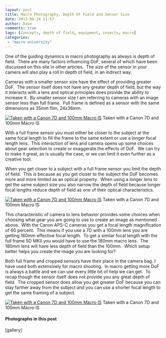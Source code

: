 ```yaml
---
layout: post
title: Macro Photography, Depth Of Field and Sensor Size
date: 2013-06-24 11:57
author: Dave
comments: true
tags: [Concepts, depth of field, equipment, insects, macro]
categories:
 - "macro-university"
---
```

One of the guiding dynamics in macro photography as always is depth of field.  There are many factors influencing DoF, several of which have been discussed on this site in other articles.  The size of the sensor in your camera will also play a roll in depth of field, in an indirect way.

Cameras with a smaller sensor size have the effect of providing greater DoF.  The sensor itself does not have any greater depth of field, but the way it interacts with a lens and optical principles does provide the ability to increase it.  By smaller sensor size I am referring to cameras with an image sensor less than full frame.  Full frame is defined as a sensor with the same dimensions as 35mm film, 24x36mm.

<p class="post-image"><a href="http://thecloseupproject.com/wp-content/uploads/2013/06/SV10052012021.jpg"><img class="size-full wp-image-537" alt="Taken with a Canon 7D and 100mm Macro IS" src="http://thecloseupproject.com/wp-content/uploads/2013/06/SV10052012021.jpg" /></a> Taken with a Canon 7D and 100mm Macro IS</p>

With a full frame sensor you must either be closer to the subject at the same focal length to fill the frame to the same extent or use a longer focal length lens.  This interaction of lens and camera opens up some choices about gear selection to create or exaggerate the effects of DoF.  We can try to make it great, as is usually the case, or we can limit it even further as a creative tool.

When you get closer to a subject with a full frame sensor you limit the depth of field.  This is because as you get closer to the subject the DoF becomes more and more limited as an optical property.  When using a longer lens to get the same subject size you also narrow the depth of field because longer focal lengths reduce depth of field as one of their optical characteristics.

<p class="post-image"><a href="http://thecloseupproject.com/wp-content/uploads/2013/06/SV09192012019.jpg"><img class="size-full wp-image-536" alt="Taken with a Canon 7D and 100mm Macro IS" src="http://thecloseupproject.com/wp-content/uploads/2013/06/SV09192012019.jpg" /></a> Taken with a Canon 7D and 100mm Macro IS</p>

This characteristic of camera to lens behavior provides some choices when choosing what gear you are going to use to create an image as mentioned above.  With the Canon APS-C cameras you get a focal length magnification of 60 percent.  This means if you use a 7D with a 100mm lens you are getting 160mm effective focal length.  To get a similar focal length with the full frame 5D MKII you would have to use the 180mm macro lens.  The 180mm lens will have less depth of field than the 100mm.  Which setup better helps you create the image you are looking for?

Both full frame and cropped sensors have their place in the camera bag. I have used both extensively for macro shooting.  In macro getting more DoF is always a battle and we can use every little bit of help we can get.  To recap though the sensor itself does not provide you any great depth of field.  The cropped sensor does allow you get greater DoF because you can stay farther away from the subject and you can use a shorter focal length to get the same framing of a subject.

<p class="post-image"><a href="http://thecloseupproject.com/wp-content/uploads/2013/06/SV09122012011.jpg"><img class="size-full wp-image-535" alt="Taken with a Canon 7D and 100mm Macro IS" src="http://thecloseupproject.com/wp-content/uploads/2013/06/SV09122012011.jpg" /></a> Taken with a Canon 7D and 100mm Macro IS</p>
<h4>Photographs in this post</h4>
[gallery]
